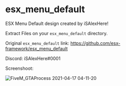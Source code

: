 # esx_menu_default
ESX Menu Default design created by iSAlexHere!

Extract Files on your ```esx_menu_default``` directory.

Original ```esx_menu_default``` link: https://github.com/esx-framework/esx_menu_default


Discord: iSAlexHere#0001

Screenshoot: 

![FiveM_GTAProcess 2021-04-17 04-11-20](https://user-images.githubusercontent.com/27588116/115098908-091d5d80-9f33-11eb-976e-7b9cc66205e9.png)

